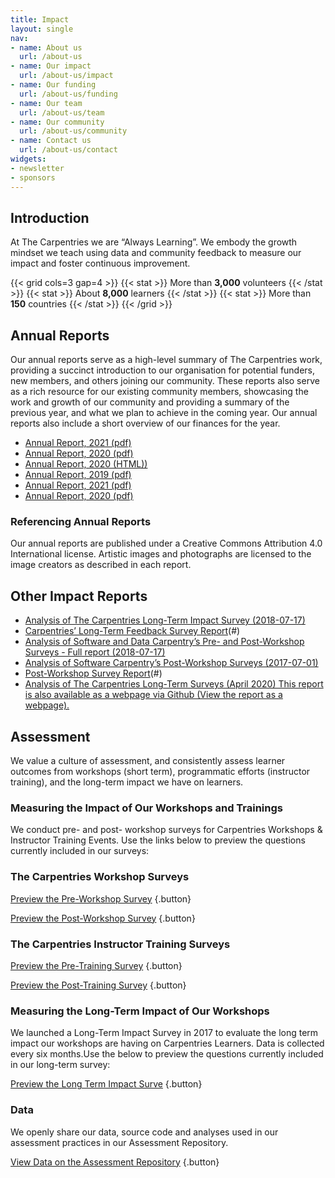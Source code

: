 ```yaml
---
title: Impact
layout: single
nav:
- name: About us
  url: /about-us
- name: Our impact
  url: /about-us/impact
- name: Our funding
  url: /about-us/funding
- name: Our team
  url: /about-us/team
- name: Our community
  url: /about-us/community
- name: Contact us
  url: /about-us/contact
widgets:
- newsletter
- sponsors
---
```


## Introduction

At The Carpentries we are “Always Learning”. We embody the growth mindset we teach using data and community feedback to measure our impact and foster continuous improvement.

{{< grid cols=3 gap=4 >}}
  {{< stat >}}
    More than **3,000** volunteers
  {{< /stat >}}
  {{< stat >}}
    About **8,000** learners
  {{< /stat >}}
  {{< stat >}}
    More than **150** countries
  {{< /stat >}}
{{< /grid >}}

## Annual Reports

Our annual reports serve as a high-level summary of The Carpentries work, providing a succinct introduction to our organisation for potential funders, new members, and others joining our community. These reports also serve as a rich resource for our existing community members, showcasing the work and growth of our community and providing a summary of the previous year, and what we plan to achieve in the coming year. Our annual reports also include a short overview of our finances for the year.

- [Annual Report, 2021 (pdf)](#)
- [Annual Report, 2020 (pdf)](#)
- [Annual Report, 2020 (HTML))](#)
- [Annual Report, 2019 (pdf)](#)
- [Annual Report, 2021 (pdf)](#)
- [Annual Report, 2020 (pdf)](#)

### Referencing Annual Reports

Our annual reports are published under a Creative Commons Attribution 4.0 International license. Artistic images and photographs are licensed to the image creators as described in each report.

## Other Impact Reports

- [Analysis of The Carpentries Long-Term Impact Survey (2018-07-17)](#)
- [Carpentries’ Long-Term Feedback Survey Report](2017-10-31)(#)
- [Analysis of Software and Data Carpentry’s Pre- and Post-Workshop Surveys - Full report (2018-07-17)](#)
- [Analysis of Software Carpentry’s Post-Workshop Surveys (2017-07-01)](#)
- [Post-Workshop Survey Report](2016-10-20)(#)
- [Analysis of The Carpentries Long-Term Surveys (April 2020) This report is also available as a webpage via Github (View the report as a webpage).](#)

## Assessment

We value a culture of assessment, and consistently assess learner outcomes from workshops (short term), programmatic efforts (instructor training), and the long-term impact we have on learners.

### Measuring the Impact of Our Workshops and Trainings

We conduct pre- and post- workshop surveys for Carpentries Workshops & Instructor Training Events. Use the links below to preview the questions currently included in our surveys:

### The Carpentries Workshop Surveys

[Preview the Pre-Workshop Survey](https://carpentries.github.io/assessment-archives/pre-workshop/pre-workshop.html)
{.button}

[Preview the Post-Workshop Survey](https://carpentries.github.io/assessment-archives/post-workshop/post-workshop.html)
{.button}

### The Carpentries Instructor Training Surveys

[Preview the Pre-Training Survey](https://carpentries.github.io/assessment-archives/instructor-training-pre/instructor-training-pre.html)
{.button}

[Preview the Post-Training Survey](https://carpentries.github.io/assessment-archives/instructor-training-post/instructor-training-post.html)
{.button}

### Measuring the Long-Term Impact of Our Workshops

We launched a Long-Term Impact Survey in 2017 to evaluate the long term impact our workshops are having on Carpentries Learners. Data is collected every six months.Use the below to preview the questions currently included in our long-term survey:

[Preview the Long Term Impact Surve](https://carpentries.github.io/assessment-archives/long-term/long-term.html)
{.button}

### Data

We openly share our data, source code and analyses used in our assessment practices in our Assessment Repository.

[View Data on the Assessment Repository](https://github.com/carpentries/assessment)
{.button}